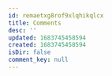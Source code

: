 ```yaml
---
id: remaetxg8rof9xlqhikqlcx
title: Comments
desc: ''
updated: 1683745458594
created: 1683745458594
isDir: false
comment_key: null
---
```

